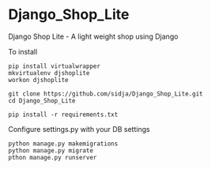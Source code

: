 # Django_Shop_Lite
Django Shop Lite - A light weight shop using Django

To install 

    pip install virtualwrapper 
    mkvirtualenv djshoplite
    workon djshoplite
    
    git clone https://github.com/sidja/Django_Shop_Lite.git
    cd Django_Shop_Lite
    
    pip install -r requirements.txt

Configure settings.py with your DB settings 

    python manage.py makemigrations
    python manage.py migrate 
    pthon manage.py runserver 
  
